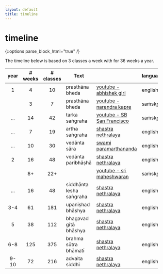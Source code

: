 ```yaml
---
layout: default
title: timeline
---
```


# timeline

{::options parse_block_html="true" /}

The timeline below is based on 3 classes a week with
for 36 weeks a year.

| year  |# weeks|# classes| Text                     |                                  | language |
|:-----:|:-----:|:-------:| ------------------------ | -------------------------------- | -------- |
| 1     | 4     | 10      | prasthāna bheda          | [youtube - abhishek giri][pb]    | english  |
|       | 3     | 7       | prasthāna bheda          | [youtube - narendra kapre][pb-nk]| saṁskr̥it |
| ...   | 14    | 42      | tarka saṅgraha           | [youtube - SB San Francisco][ts] | saṁskr̥it |
| ...   | 7     | 19      | artha saṅgraha           | [shastra nethralaya][as]         | english  |
| ...   | 10    | 30      | vedānta sāra             | [swami paramarthananda][vs]      | english  |
| 2     | 16    | 48      | vedānta paribhāṣhā       | [shastra nethralaya][vp]         | english  |
|       | 8+    | 22+     |                          | [youtube - sri maheshwaran][vpm] | saṁskr̥it |
| ...   | 16    | 48      | siddhānta lesha saṅgraha | [shastra nethralaya][sls]        | english  |
| 3-4   | 61    | 181     | upaniṣhad bhāṣhya        | [shastra nethralaya][up]         | english  |
| 5     | 38    | 112     | bhagavad gītā bhāṣhya    | [shastra nethralaya][gi]         | english  |
| 6-8   | 125   | 375     | brahma sūtra bhāmatī     | [shastra nethralaya][bs]         | english  |
| 9-10  | 72    | 216     | advaita siddhi           | [shastra nethralaya][as]         | english  |

[pb]: https://www.youtube.com/watch?v=iWQeOng-pCQ&list=PLFvJhDZZSfT1aX7NDZCZcMfVHKyNuQTAR
[pb-nk]: https://www.youtube.com/watch?v=iWQeOng-pCQ&list=PLFvJhDZZSfT1aX7NDZCZcMfVHKyNuQTAR
[ts]: https://www.youtube.com/watch?v=qvP65AIaHcI&list=PLYBqfL4ycMjsRkQI6wg6w8aPKIXScMKRp
[as]: http://shastranethralaya.org/discourse/poorva-mimasa-discourse
[vs]: https://archive.org/search.php?query=%28Parmarthananda%20OR%20Parmarthananada%20OR%20Parmarathananada%29%20AND%20%28VedantaSara%20OR%20%22Vedanta%20Sara%22%29
[vp]: http://shastranethralaya.org/discourse/part-1-paribhasha-e
[vpm]: https://www.youtube.com/watch?v=U0mBUPi3aEI&list=PLnnFGi5KwfGG2kIrf3Zh9Glvi_JWtvh1d
[sls]: http://shastranethralaya.org/discourse/SiddhantaLesaSangraha
[up]: http://shastranethralaya.org/discourse/upanishad
[gi]: http://shastranethralaya.org/discourse/bhagavadgita
[bs]: http://shastranethralaya.org/subject/brahmasutra
[as]: http://shastranethralaya.org/subject/advaita-siddhi/
